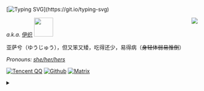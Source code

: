 [![Typing SVG](http://readme-typing-svg.herokuapp.com?font=Dancing+Script&color=E976F7D9&lines=%E6%B3%A5%E5%90%BC%EF%BC%81%E6%83%B9%E7%B4%A0+Naynna;Hello%2CI'm+Naynna;Nice+to+meet+you+~)](https://git.io/typing-svg)

<div href="#">
  <img align="right" <img src="https://github-readme-stats.vercel.app/api?username=Naynna&show_icons=true&icon_color=E91E63&title_color=FB7299&hide_border=true"  />
</div>

<i>a.k.a.</i> [伊织](https://lovelynya.neocities.org/)   <img src="https://media.giphy.com/media/mGcNjsfWAjY5AEZNw6/giphy.gif" width="50">

亚萨兮（ゆうじゅう），但又笨又矮，吃得还少，易得病（<del>身轻体弱易推倒</del>）

<i> Pronouns: [she/her/hers](https://pronoun.is/she) </i>

[![Tencent QQ](https://img.shields.io/badge/-2316262536-FFC0CB?logo=tencentqq&logoColor=white&style=for-the-badge)](https://qm.qq.com/cgi-bin/qm/qr?k=xfZnhNYoyZUSlceUNqXVe48_ztJKiKnz&noverify=0)
[![Github](https://img.shields.io/badge/-Naynna-181717?logo=github&logoColor=white&style=for-the-badge)](https://github.com/Naynna) 
[![Matrix](https://img.shields.io/badge/-@yuexian:matrix.org-0DBD8B?logo=matrix&logoColor=white&style=for-the-badge)](https://matrix.to/#/@yuexian:matrix.org)

<details>
<summary></summary>
<div align="right">
<i>
 
[![Typing SVG](http://readme-typing-svg.herokuapp.com?font=Inspiration&color=E976F7D9&lines=Buckled+up+on+velvet+seatsy;Sceneries+were+passping+by;Lite+is+allowing+youself;Lite+is+to+consume;Etenally+in+hell+we+live;By+default)](https://git.io/typing-svg)

 [![Naynna activity graph](https://activity-graph.herokuapp.com/graph?username=Naynna)](https://github.com/ashutosh00710/github-readme-activity-graph)
 
![snake](https://raw.githubusercontent.com/Naynna/Naynna/output/github-contribution-grid-snake.svg)
